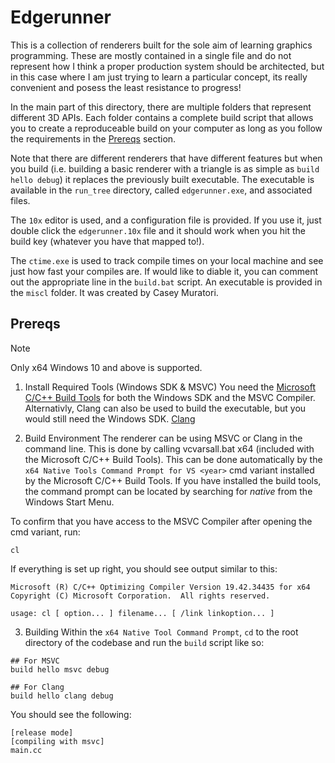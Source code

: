 # Edgerunner

This is a collection of renderers built for the sole aim of learning graphics programming. 
These are mostly contained in a single file and do not represent how I think a proper production system should be architected, but in this case where I am just trying to learn a particular concept, its really convenient and posess the least resistance to progress!

In the main part of this directory, there are multiple folders that represent different 3D APIs. Each folder contains a complete build script that allows you to create a reproduceable build on your computer as long as you follow the requirements in the [Prereqs](#Prereqs) section.

Note that there are different renderers that have different features but when you build (i.e. building a basic renderer with a triangle is as simple as `build hello debug`) it replaces the previously built executable. The executable is available in the `run_tree` directory, called `edgerunner.exe`, and associated files.

The `10x` editor is used, and a configuration file is provided. If you use it, just double click the `edgerunner.10x` file and it should work when you hit the build key (whatever you have that mapped to!).

The `ctime.exe` is used to track compile times on your local machine and see just how fast your compiles are. If would like to diable it, you can comment out the appropriate line in the `build.bat` script. An executable is provided in the `miscl` folder. It was created by Casey Muratori.

## Prereqs

>[!NOTE]
> Only x64 Windows 10 and above is supported.

1. Install Required Tools (Windows SDK & MSVC)
You need the [Microsoft C/C++ Build Tools](https://visualstudio.microsoft.com/downloads/?q=build+tools) 
for both the Windows SDK and the MSVC Compiler. 
Alternativly, Clang can also be used to build the executable, but you would still need the Windows SDK. 
[Clang](https://releases.llvm.org/)

2. Build Environment
The renderer can be using MSVC or Clang in the command line. This is done by calling 
vcvarsall.bat x64 (included with the Microsoft C/C++ Build Tools). This can be done automatically by 
the `x64 Native Tools Command Prompt for VS <year>` cmd variant installed by the Microsoft C/C++ Build Tools. 
If you have installed the build tools, the command prompt can be located by searching for 
*native* from the Windows Start Menu.

To confirm that you have access to the MSVC Compiler after opening the cmd variant, run:

```
cl
```

If everything is set up right, you should see output similar to this:
```
Microsoft (R) C/C++ Optimizing Compiler Version 19.42.34435 for x64
Copyright (C) Microsoft Corporation.  All rights reserved.

usage: cl [ option... ] filename... [ /link linkoption... ]
```

3. Building
Within the `x64 Native Tool Command Prompt`, `cd` to the root directory of the codebase and run the 
`build` script like so:

```
## For MSVC
build hello msvc debug

## For Clang
build hello clang debug
```

You should see the following: 
```
[release mode]
[compiling with msvc]
main.cc
```
